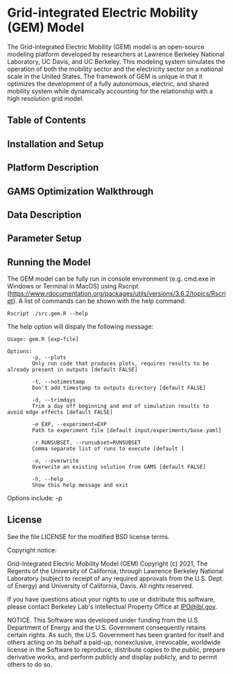 # Grid-integrated Electric Mobility (GEM) Model

The Grid-integrated Electric Mobility (GEM) model is an open-source modeling platform developed by researchers at Lawrence Berkeley National Laboratory, UC Davis, and UC Berkeley.  This modeling system simulates the operation of both the mobility sector and the electricity sector on a national scale in the United States.  The framework of GEM is unique in that it optimizes the development of a fully autonomous, electric, and shared mobility system while dynamically accounting for the relationship with a high resolution grid model.

## Table of Contents

## Installation and Setup

## Platform Description

## GAMS Optimization Walkthrough

## Data Description

## Parameter Setup

## Running the Model

The GEM model can be fully run in console environment (e.g. cmd.exe in Windows or Terminal in MacOS) using Rscript (https://www.rdocumentation.org/packages/utils/versions/3.6.2/topics/Rscript).  A list of commands can be shown with the help command:

```
Rscript ./src.gem.R --help
```

The help option will dispaly the following message:

```
Usage: gem.R [exp-file]

Options:                                                                                                                                                                                                         
        -p, --plots 
        Only run code that produces plots, requires results to be already present in outputs [default FALSE]

        -t, --notimestamp
        Don't add timestamp to outputs directory [default FALSE]

        -d, --trimdays
        Trim a day off beginning and end of simulation results to avoid edge effects [default FALSE] 

        -e EXP, --experiment=EXP
        Path to experiment file [default input/experiments/base.yaml] 

        -r RUNSUBSET, --runsubset=RUNSUBSET
        Comma separate list of runs to execute [default ]
        
        -o, --overwrite
        Overwrite an existing solution from GAMS [default FALSE]
       
        -h, --help
        Show this help message and exit                                                                                                                                                                                                                 
```

Options include: -p

## License

See the file LICENSE for the modified BSD license terms.

Copyright notice:

Grid-Integrated Electric Mobility Model (GEM) Copyright (c) 2021, The Regents of the University of California, through Lawrence Berkeley National Laboratory (subject to receipt of any required approvals from the U.S. Dept. of Energy) and University of California, Davis. All rights reserved.

If you have questions about your rights to use or distribute this software, please contact Berkeley Lab's Intellectual Property Office at IPO@lbl.gov.

NOTICE. This Software was developed under funding from the U.S. Department of Energy and the U.S. Government consequently retains certain rights. As such, the U.S. Government has been granted for itself and others acting on its behalf a paid-up, nonexclusive, irrevocable, worldwide license in the Software to reproduce, distribute copies to the public, prepare derivative works, and perform publicly and display publicly, and to permit others to do so.